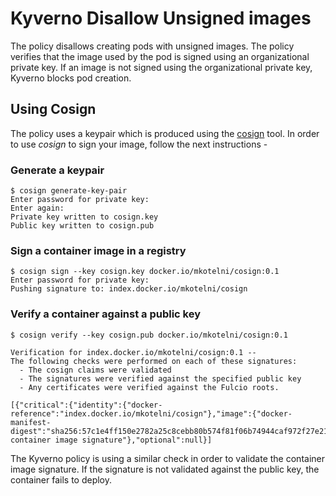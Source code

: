 # Kyverno Disallow Unsigned images

The policy disallows creating pods with unsigned images. The policy verifies that the image used by the pod is signed using an organizational private key. If an image is not signed using the organizational private key, Kyverno blocks pod creation.

## Using Cosign

The policy uses a keypair which is produced using the [cosign](https://github.com/sigstore/cosign) tool. In order to use _cosign_ to sign your image, follow the next instructions -

### Generate a keypair

```
$ cosign generate-key-pair
Enter password for private key:
Enter again:
Private key written to cosign.key
Public key written to cosign.pub
```

### Sign a container image in a registry

```
$ cosign sign --key cosign.key docker.io/mkotelni/cosign:0.1
Enter password for private key:
Pushing signature to: index.docker.io/mkotelni/cosign
```

### Verify a container against a public key

```
$ cosign verify --key cosign.pub docker.io/mkotelni/cosign:0.1

Verification for index.docker.io/mkotelni/cosign:0.1 --
The following checks were performed on each of these signatures:
  - The cosign claims were validated
  - The signatures were verified against the specified public key
  - Any certificates were verified against the Fulcio roots.

[{"critical":{"identity":{"docker-reference":"index.docker.io/mkotelni/cosign"},"image":{"docker-manifest-digest":"sha256:57c1e4ff150e2782a25c8cebb80b574f81f06b74944caf972f27e21b76074194"},"type":"cosign container image signature"},"optional":null}]
```

The Kyverno policy is using a similar check in order to validate the container image signature. If the signature is not validated against the public key, the container fails to deploy.